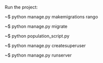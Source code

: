 Run the project:

~$ python manage.py makemigrations rango

~$ python manage.py migrate

~$ python population_script.py

~$ python manage.py createsuperuser

~$ python manage.py runserver
